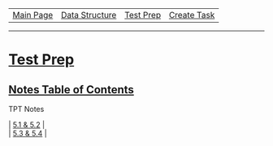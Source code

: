 <table>
    <tr>
        <td><a href="https://maboinjd.github.io/Tri-3-Erik-Peterson/">Main Page</a></td>
        <td><a href="https://maboinjd.github.io/Tri-3-Erik-Peterson/testprep">Data Structure </a></td>
        <td><a href="https://maboinjd.github.io/Tri-3-Erik-Peterson/testprep">Test Prep </a></td>
        <td><a href="https://maboinjd.github.io/Tri-3-Erik-Peterson/createtask">Create Task</a></td>
    </tr>
</table>
<hr>

# <u> Test Prep </u>
## <u> Notes Table of Contents </u>
TPT  Notes 

| [5.1 & 5.2](https://github.com/MaBoinjd/Tri-3-Erik-Peterson/blob/main/Notes/5.1-5.2.md) |
</br>
| [5.3 & 5.4](https://github.com/MaBoinjd/Tri-3-Erik-Peterson/blob/main/Notes/5.3-5.4.md) |
